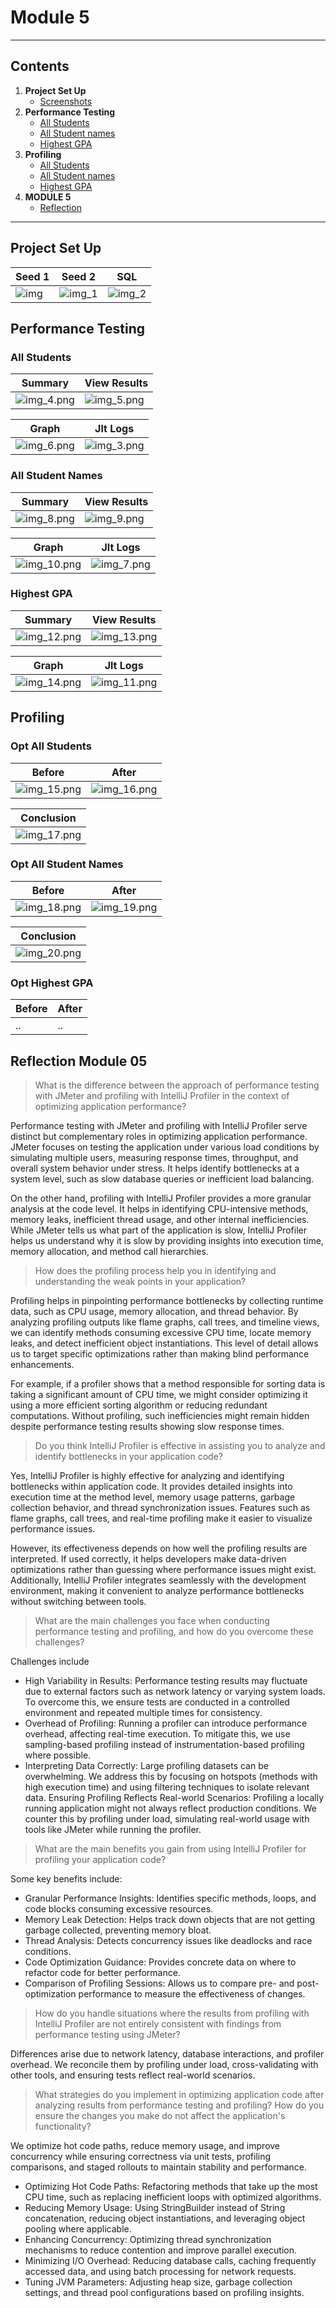 # Module 5

---
## Contents
1. **Project Set Up**
    - [Screenshots](#project-set-up)
2. **Performance Testing**
    - [All Students](#all-students)
    - [All Student names](#all-student-names)
    - [Highest GPA](#highest-gpa)
3. **Profiling**
   - [All Students](#opt-all-students)
   - [All Student names](#opt-all-student-names)
   - [Highest GPA](#opt-highest-gpa)
4. **MODULE 5**
    - [Reflection](#reflection-module-05)
---

## Project Set Up

| Seed 1          | Seed 2              | SQL                 |
|-----------------|---------------------|---------------------|
| ![img](img.png) | ![img_1](img_1.png) | ![img_2](img_2.png) |

## Performance Testing

### All Students

| Summary                 | View Results            |
|-------------------------|-------------------------|
| ![img_4.png](img_4.png) | ![img_5.png](img_5.png) |

| Graph                   | Jlt Logs                |
|-------------------------|-------------------------|
| ![img_6.png](img_6.png) | ![img_3.png](img_3.png) |


### All Student Names


| Summary                 | View Results            |
|-------------------------|-------------------------|
| ![img_8.png](img_8.png) | ![img_9.png](img_9.png) |

| Graph                   | Jlt Logs                |
|-------------------------|-------------------------|
| ![img_10.png](img_10.png) | ![img_7.png](img_7.png) |



### Highest GPA

| Summary                 | View Results            |
|-------------------------|-------------------------|
| ![img_12.png](img_12.png) | ![img_13.png](img_13.png) |

| Graph                   | Jlt Logs                |
|-------------------------|-------------------------|
| ![img_14.png](img_14.png) | ![img_11.png](img_11.png)|

## Profiling

### Opt All Students

| Before | After |
|--------|-------|
| ![img_15.png](img_15.png)|![img_16.png](img_16.png)|

| Conclusion                |
|---------------------------|
| ![img_17.png](img_17.png) |

### Opt All Student Names

| Before | After |
|--------|-------|
| ![img_18.png](img_18.png) | ![img_19.png](img_19.png)|

| Conclusion |
|------------|
| ![img_20.png](img_20.png) |

### Opt Highest GPA

| Before | After |
|--------|-------|
| ..     | ..    |

## Reflection Module 05

>What is the difference between the approach of performance testing with JMeter and profiling with IntelliJ Profiler in the context of optimizing application performance?

Performance testing with JMeter and profiling with IntelliJ Profiler serve distinct but complementary roles in optimizing application performance. JMeter focuses on testing the application under various load conditions by simulating multiple users, measuring response times, throughput, and overall system behavior under stress. It helps identify bottlenecks at a system level, such as slow database queries or inefficient load balancing.

On the other hand, profiling with IntelliJ Profiler provides a more granular analysis at the code level. It helps in identifying CPU-intensive methods, memory leaks, inefficient thread usage, and other internal inefficiencies. While JMeter tells us what part of the application is slow, IntelliJ Profiler helps us understand why it is slow by providing insights into execution time, memory allocation, and method call hierarchies.

>How does the profiling process help you in identifying and understanding the weak points in your application?

Profiling helps in pinpointing performance bottlenecks by collecting runtime data, such as CPU usage, memory allocation, and thread behavior. By analyzing profiling outputs like flame graphs, call trees, and timeline views, we can identify methods consuming excessive CPU time, locate memory leaks, and detect inefficient object instantiations. This level of detail allows us to target specific optimizations rather than making blind performance enhancements.

For example, if a profiler shows that a method responsible for sorting data is taking a significant amount of CPU time, we might consider optimizing it using a more efficient sorting algorithm or reducing redundant computations. Without profiling, such inefficiencies might remain hidden despite performance testing results showing slow response times.

>Do you think IntelliJ Profiler is effective in assisting you to analyze and identify bottlenecks in your application code?

Yes, IntelliJ Profiler is highly effective for analyzing and identifying bottlenecks within application code. It provides detailed insights into execution time at the method level, memory usage patterns, garbage collection behavior, and thread synchronization issues. Features such as flame graphs, call trees, and real-time profiling make it easier to visualize performance issues.

However, its effectiveness depends on how well the profiling results are interpreted. If used correctly, it helps developers make data-driven optimizations rather than guessing where performance issues might exist. Additionally, IntelliJ Profiler integrates seamlessly with the development environment, making it convenient to analyze performance bottlenecks without switching between tools.

>What are the main challenges you face when conducting performance testing and profiling, and how do you overcome these challenges?

Challenges include 
* High Variability in Results: Performance testing results may fluctuate due to external factors such as network latency or varying system loads. To overcome this, we ensure tests are conducted in a controlled environment and repeated multiple times for consistency.
* Overhead of Profiling: Running a profiler can introduce performance overhead, affecting real-time execution. To mitigate this, we use sampling-based profiling instead of instrumentation-based profiling where possible.
* Interpreting Data Correctly: Large profiling datasets can be overwhelming. We address this by focusing on hotspots (methods with high execution time) and using filtering techniques to isolate relevant data.
Ensuring Profiling Reflects Real-world Scenarios: Profiling a locally running application might not always reflect production conditions. We counter this by profiling under load, simulating real-world usage with tools like JMeter while running the profiler.

>What are the main benefits you gain from using IntelliJ Profiler for profiling your application code?

Some key benefits include:

* Granular Performance Insights: Identifies specific methods, loops, and code blocks consuming excessive resources.
* Memory Leak Detection: Helps track down objects that are not getting garbage collected, preventing memory bloat.
* Thread Analysis: Detects concurrency issues like deadlocks and race conditions.
* Code Optimization Guidance: Provides concrete data on where to refactor code for better performance.
* Comparison of Profiling Sessions: Allows us to compare pre- and post-optimization performance to measure the effectiveness of changes.

>How do you handle situations where the results from profiling with IntelliJ Profiler are not entirely consistent with findings from performance testing using JMeter?

Differences arise due to network latency, database interactions, and profiler overhead. We reconcile them by profiling under load, cross-validating with other tools, and ensuring tests reflect real-world scenarios.

>What strategies do you implement in optimizing application code after analyzing results from performance testing and profiling? How do you ensure the changes you make do not affect the application's functionality?

We optimize hot code paths, reduce memory usage, and improve concurrency while ensuring correctness via unit tests, profiling comparisons, and staged rollouts to maintain stability and performance.

* Optimizing Hot Code Paths: Refactoring methods that take up the most CPU time, such as replacing inefficient loops with optimized algorithms.
* Reducing Memory Usage: Using StringBuilder instead of String concatenation, reducing object instantiations, and leveraging object pooling where applicable.
* Enhancing Concurrency: Optimizing thread synchronization mechanisms to reduce contention and improve parallel execution.
* Minimizing I/O Overhead: Reducing database calls, caching frequently accessed data, and using batch processing for network requests.
* Tuning JVM Parameters: Adjusting heap size, garbage collection settings, and thread pool configurations based on profiling insights.
